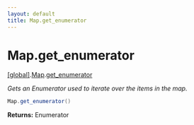 ```yaml
---
layout: default
title: Map.get_enumerator
---
```


# Map.get_enumerator

[\[global\]]({{site.baseurl}}/docs/).[Map]({{site.baseurl}}/docs/Map/).[get_enumerator]({{site.baseurl}}/docs/Map/get_enumerator/)

_Gets an Enumerator used to iterate over the items in the map._

```cs
Map.get_enumerator()
```

**Returns:** Enumerator
